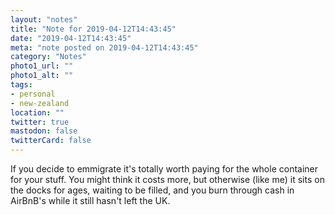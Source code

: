 ```yaml
---
layout: "notes"
title: "Note for 2019-04-12T14:43:45"
date: "2019-04-12T14:43:45"
meta: "note posted on 2019-04-12T14:43:45"
category: "Notes"
photo1_url: ""
photo1_alt: ""
tags:
- personal
- new-zealand
location: ""
twitter: true
mastodon: false
twitterCard: false
---
```

If you decide to emmigrate it's totally worth paying for the whole container for your stuff. You might think it costs more, but otherwise (like me) it sits on the docks for ages, waiting to be filled, and you burn through cash in AirBnB's while it still hasn't left the UK.

